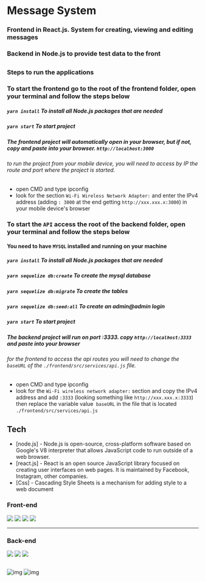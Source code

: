 # Message System
### Frontend in React.js. System for creating, viewing and editing messages
### Backend in Node.js to provide test data to the front
##
### Steps to run the applications

### To start the frontend go to the root of the frontend folder, open your terminal and follow the steps below

##### `yarn install` To install all Node.js packages that are needed
##### `yarn start` To start project
##### The frontend project will automatically open in your browser, but if not, copy and paste into your browser. `http://localhost:3000`
###### to run the project from your mobile device, you will need to access by IP the route and port where the project is started.
- open CMD and type ipconfig
- look for the section `Wi-Fi Wireless Network Adapter:` and enter the IPv4 address (adding `: 3000` at the end
 getting `http://xxx.xxx.x:3000`) in your mobile device's browser
### To start the `API` access the root of the backend folder, open your terminal and follow the steps below

#### You need to have `MYSQL` installed and running on your machine
##### `yarn install` To install all Node.js packages that are needed
##### `yarn sequelize db:create` To create the mysql database
##### `yarn sequelize db:migrate` To create the tables
##### `yarn sequelize db:seed:all` To create an admin@admin login
##### `yarn start` To start project
##### The backend project will run on port :3333. copy `http://localhost:3333` and paste into your browser
###### for the frontend to access the api routes you will need to change the `baseURL` of the `./frontend/src/services/api.js` file.
- open CMD and type ipconfig
- look for the `Wi-Fi wireless network adapter:` section and copy the IPv4 address and add `:3333` (looking something like `http://xxx.xxx.x:3333`) then replace the variable value` baseURL` in the file that is located `./frontend/src/services/api.js`
## Tech
- [node.js] - Node.js is open-source, cross-platform software based on Google's V8 interpreter that allows JavaScript code to run outside of a web browser.
- [react.js] - React is an open source JavaScript library focused on creating user interfaces on web pages. It is maintained by Facebook, Instagram, other companies.
- [Css] - Cascading Style Sheets is a mechanism for adding style to a web document

<div>
  <div>
    <h3>Front-end</h3>
    <img src="https://img.shields.io/badge/JavaScript-323330?style=for-the-badge&logo=javascript&logoColor=F7DF1E">
    <img src="https://img.shields.io/badge/React-20232A?style=for-the-badge&logo=react&logoColor=61DAFB">
    <img src="https://img.shields.io/badge/HTML5-E34F26?style=for-the-badge&logo=html5&logoColor=white">
    <img src="https://img.shields.io/badge/CSS3-1572B6?style=for-the-badge&logo=css3&logoColor=white">
  </div>
  <hr>
  <div>
    <h3>Back-end</h3>
    <img src="https://img.shields.io/badge/Node.js-43853D?style=for-the-badge&logo=node.js&logoColor=white">
    <img src="https://img.shields.io/badge/Express.js-404D59?style=for-the-badge">
    <img src="https://img.shields.io/badge/JavaScript-323330?style=for-the-badge&logo=javascript&logoColor=F7DF1E">
  </div>
</div>

##

![img](https://i.imgur.com/JoE4cwM.jpg) ![img](https://i.imgur.com/hKqQYJx.jpg)

